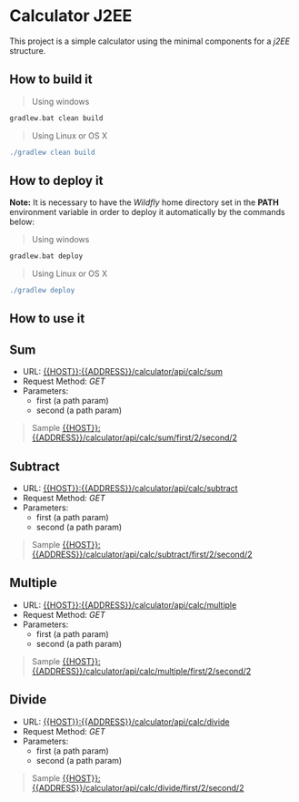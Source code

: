 # Calculator J2EE

This project is a simple calculator using the minimal components for a *j2EE* structure.

## How to build it

> Using windows

```groovy
gradlew.bat clean build
```

> Using Linux or OS X

```groovy
./gradlew clean build
```

## How to deploy it

**Note:** It is necessary to have the *Wildfly* home directory set in the __PATH__ environment variable in order to deploy it automatically by the commands below:

> Using windows

```groovy
gradlew.bat deploy
```

> Using Linux or OS X

```groovy
./gradlew deploy

```

## How to use it

## Sum

- URL: [{{HOST}}:{{ADDRESS}}/calculator/api/calc/sum]({{HOST}}:{{ADDRESS}}/calculator/api/calc/sum)
- Request Method: *GET*
- Parameters:
    - first (a path param)
    - second (a path param)
> Sample
    [{{HOST}}:{{ADDRESS}}/calculator/api/calc/sum/first/2/second/2]({{HOST}}:{{ADDRESS}}/calculator/api/calc/sum/first/2/second/2)

## Subtract

- URL: [{{HOST}}:{{ADDRESS}}/calculator/api/calc/subtract]({{HOST}}:{{ADDRESS}}/calculator/api/calc/subtract)
- Request Method: *GET*
- Parameters:
    - first (a path param)
    - second (a path param)
> Sample
    [{{HOST}}:{{ADDRESS}}/calculator/api/calc/subtract/first/2/second/2]({{HOST}}:{{ADDRESS}}/calculator/api/calc/subtract/first/2/second/2)

## Multiple

- URL: [{{HOST}}:{{ADDRESS}}/calculator/api/calc/multiple]({{HOST}}:{{ADDRESS}}/calculator/api/calc/multiple)
- Request Method: *GET*
- Parameters:
    - first (a path param)
    - second (a path param)
> Sample
    [{{HOST}}:{{ADDRESS}}/calculator/api/calc/multiple/first/2/second/2]({{HOST}}:{{ADDRESS}}/calculator/api/calc/multiple/first/2/second/2)

## Divide

- URL: [{{HOST}}:{{ADDRESS}}/calculator/api/calc/divide]({{HOST}}:{{ADDRESS}}/calculator/api/calc/divide)
- Request Method: *GET*
- Parameters:
    - first (a path param)
    - second (a path param)
> Sample
    [{{HOST}}:{{ADDRESS}}/calculator/api/calc/divide/first/2/second/2]({{HOST}}:{{ADDRESS}}/calculator/api/calc/divide/first/2/second/2)